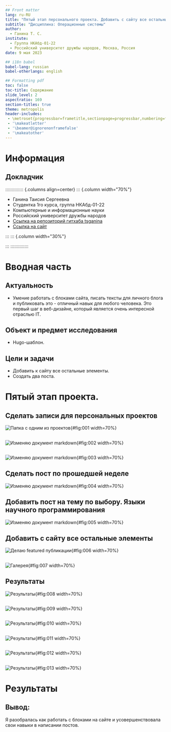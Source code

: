 ```yaml
---
## Front matter
lang: ru-RU
title: "Пятый этап персонального проекта. Добавить с сайту все остальные элементы."
subtitle: "Дисциплина: Операционные системы"
author:
  - Ганина Т. С.
institute:
  - Группа НКАбд-01-22
  - Российский университет дружбы народов, Москва, Россия
date: 9 мая 2023

## i18n babel
babel-lang: russian
babel-otherlangs: english

## Formatting pdf
toc: false
toc-title: Содержание
slide_level: 2
aspectratio: 169
section-titles: true
theme: metropolis
header-includes:
 - \metroset{progressbar=frametitle,sectionpage=progressbar,numbering=fraction}
 - '\makeatletter'
 - '\beamer@ignorenonframefalse'
 - '\makeatother'
---
```


# Информация

## Докладчик

:::::::::::::: {.columns align=center}
::: {.column width="70%"}

  * Ганина Таисия Сергеевна
  * Студентка 1го курса, группа НКАбд-01-22
  * Компьютерные и информационные науки
  * Российский университет дружбы народов
  * [Ссылка на репозиторий гитхаба tsganina](https://github.com/tsganina/blog_ganina)
  * [Ссылка на сайт](https://tsganina.github.io/)

:::
::: {.column width="30%"}

:::
::::::::::::::

# Вводная часть

## Актуальность

- Умение работать с блоками сайта, писать тексты для личного блога и публиковать это - отличный навык для любого человека. Это первый шаг в веб-дизайне, который является очень интересной отраслью IT.

## Объект и предмет исследования

- Hugo-шаблон.

## Цели и задачи

- Добавить к сайту все остальные элементы.
- Создать два поста.

# Пятый этап проекта.


## Сделать записи для персональных проектов

![Папка с одним из проектов](image/6.png){#fig:001 width=70%}

##

![Изменяю документ markdown](image/5.png){#fig:002 width=70%}

##

![Изменяю документ markdown](image/7.png){#fig:003 width=70%}


## Сделать пост по прошедшей неделе

![Изменяю документ markdown](image/1.png){#fig:004 width=70%}

## Добавить пост на тему по выбору. Языки научного программирования

![Изменяю документ markdown](image/4.png){#fig:005 width=70%}

## Добавить с сайту все остальные элементы

![Делаю featured публикации](image/2.png){#fig:006 width=70%}

##

![Галерея](image/3.png){#fig:007 width=70%}

## Результаты

![Результаты](image/8.png){#fig:008 width=70%}

##

![Результаты](image/9.png){#fig:009 width=70%}

##

![Результаты](image/10.png){#fig:010 width=70%}

##

![Результаты](image/11.png){#fig:011 width=70%}

##

![Результаты](image/12.png){#fig:012 width=70%}

##

![Результаты](image/13.png){#fig:013 width=70%}

# Результаты

## Вывод:

Я разобралась как работать с блоками на сайте и усовершенствовала свои навыки в написании постов.
